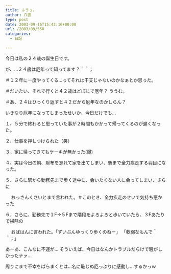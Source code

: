 ```yaml
---
title: ふうぅ。
author: 八雲
type: post
date: 2003-09-16T15:43:16+00:00
url: /2003/09/550
categories:
  - 日記

---
```

今日は私の２４歳の誕生日です。
  
が、…２４歳は厄年って知ってます？＾＾；
  
＃１２年に一度やってくる…ってそれは干支じゃないのかなぁとか思った。
  
＃だいたい、それで行くと４２歳はどぼじで厄年？ ううむ。
  
＃あ、２４はひっくり返すと４２だから厄年なのかしらん？

いきなり厄年になってしまったせいか、今日だけでも…
  
１、５分で終わると思っていた事が２時間もかかって帰ってくるのが遅くなった。
  
２、仕事を押しつけられた（笑）
  
３，家に帰ってきてもケーキが無かった(爆)
  
４、実は今日の朝、財布を忘れて家を出てしまい、駅まで全力疾走する羽目になった。
  
５、さらに駅から勤務先まで歩く途中に、会いたくない人に会ってしまい、さらに
   
　 おっさんくさいとまで言われた。＃このとき、全力疾走のせいで気持ち悪かった
  
６，さらに、勤務先で１F→５Fまで階段をよろよろと歩いていたら、３Fあたりで掃除の
   
　 おばはんに言われた。「ずいぶんゆっくり歩くのねー」 「軟弱なもんで＾＾；」
  
あーあ、こんなに不運が… そういえば、今日はなんかトラブルだらけで騒がしかったナァ…
  
周りにまで不幸をばらまくとは…名に恥じぬ厄っぷりに感動し…するかっｗ